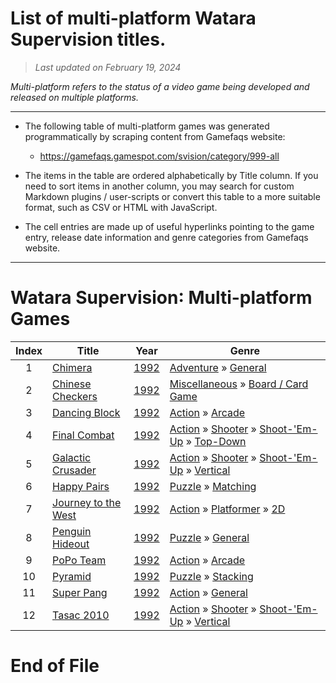 ﻿# List of multi-platform Watara Supervision titles.

> *Last updated on February 19, 2024*

_Multi-platform refers to the status of a video game being developed and released on multiple platforms._

-----------------------------

 - The following table of multi-platform games was generated programmatically by scraping content from Gamefaqs website: 

    - https://gamefaqs.gamespot.com/svision/category/999-all
      
 - The items in the table are ordered alphabetically by Title column. If you need to sort items in another column, you may search for custom Markdown plugins / user-scripts or convert this table to a more suitable format, such as CSV or HTML with JavaScript.

 - The cell entries are made up of useful hyperlinks pointing to the game entry, release date information and genre categories from Gamefaqs website.

-----------------------------
# Watara Supervision∶ Multi-platform Games
|Index|Title|Year|Genre|
|:--:|--|--|--|
|1|<a href="https://gamefaqs.gamespot.com/svision/933559-chimera" target="_blank" rel="noopener noreferrer">Chimera</a>|<a href="https://gamefaqs.gamespot.com/svision/933559-chimera/data" target="_blank" rel="noopener noreferrer">1992</a>|<a href="https://gamefaqs.gamespot.com/svision/category/50-adventure" target="_blank" rel="noopener noreferrer">Adventure</a> &raquo; <a href="https://gamefaqs.gamespot.com/svision/category/251-adventure-general" target="_blank" rel="noopener noreferrer">General</a>|
|2|<a href="https://gamefaqs.gamespot.com/svision/933560-chinese-checkers" target="_blank" rel="noopener noreferrer">Chinese Checkers</a>|<a href="https://gamefaqs.gamespot.com/svision/933560-chinese-checkers/data" target="_blank" rel="noopener noreferrer">1992</a>|<a href="https://gamefaqs.gamespot.com/svision/category/49-miscellaneous" target="_blank" rel="noopener noreferrer">Miscellaneous</a> &raquo; <a href="https://gamefaqs.gamespot.com/svision/category/227-miscellaneous-board-card-game" target="_blank" rel="noopener noreferrer">Board / Card Game</a>|
|3|<a href="https://gamefaqs.gamespot.com/svision/934540-dancing-block" target="_blank" rel="noopener noreferrer">Dancing Block</a>|<a href="https://gamefaqs.gamespot.com/svision/934540-dancing-block/data" target="_blank" rel="noopener noreferrer">1992</a>|<a href="https://gamefaqs.gamespot.com/svision/category/54-action" target="_blank" rel="noopener noreferrer">Action</a> &raquo; <a href="https://gamefaqs.gamespot.com/svision/category/289-action-arcade" target="_blank" rel="noopener noreferrer">Arcade</a>|
|4|<a href="https://gamefaqs.gamespot.com/svision/933568-final-combat" target="_blank" rel="noopener noreferrer">Final Combat</a>|<a href="https://gamefaqs.gamespot.com/svision/933568-final-combat/data" target="_blank" rel="noopener noreferrer">1992</a>|<a href="https://gamefaqs.gamespot.com/svision/category/54-action" target="_blank" rel="noopener noreferrer">Action</a> &raquo; <a href="https://gamefaqs.gamespot.com/svision/category/55-action-shooter" target="_blank" rel="noopener noreferrer">Shooter</a> &raquo; <a href="https://gamefaqs.gamespot.com/svision/category/313-action-shooter-shoot-em-up" target="_blank" rel="noopener noreferrer">Shoot-&#039;Em-Up</a> &raquo; <a href="https://gamefaqs.gamespot.com/svision/category/272-action-shooter-shoot-em-up-top-down" target="_blank" rel="noopener noreferrer">Top-Down</a>|
|5|<a href="https://gamefaqs.gamespot.com/svision/933569-galactic-crusader" target="_blank" rel="noopener noreferrer">Galactic Crusader</a>|<a href="https://gamefaqs.gamespot.com/svision/933569-galactic-crusader/data" target="_blank" rel="noopener noreferrer">1992</a>|<a href="https://gamefaqs.gamespot.com/svision/category/54-action" target="_blank" rel="noopener noreferrer">Action</a> &raquo; <a href="https://gamefaqs.gamespot.com/svision/category/55-action-shooter" target="_blank" rel="noopener noreferrer">Shooter</a> &raquo; <a href="https://gamefaqs.gamespot.com/svision/category/313-action-shooter-shoot-em-up" target="_blank" rel="noopener noreferrer">Shoot-&#039;Em-Up</a> &raquo; <a href="https://gamefaqs.gamespot.com/svision/category/83-action-shooter-shoot-em-up-vertical" target="_blank" rel="noopener noreferrer">Vertical</a>|
|6|<a href="https://gamefaqs.gamespot.com/svision/933647-happy-pairs" target="_blank" rel="noopener noreferrer">Happy Pairs</a>|<a href="https://gamefaqs.gamespot.com/svision/933647-happy-pairs/data" target="_blank" rel="noopener noreferrer">1992</a>|<a href="https://gamefaqs.gamespot.com/svision/category/173-puzzle" target="_blank" rel="noopener noreferrer">Puzzle</a> &raquo; <a href="https://gamefaqs.gamespot.com/svision/category/283-puzzle-matching" target="_blank" rel="noopener noreferrer">Matching</a>|
|7|<a href="https://gamefaqs.gamespot.com/svision/933574-journey-to-the-west" target="_blank" rel="noopener noreferrer">Journey to the West</a>|<a href="https://gamefaqs.gamespot.com/svision/933574-journey-to-the-west/data" target="_blank" rel="noopener noreferrer">1992</a>|<a href="https://gamefaqs.gamespot.com/svision/category/54-action" target="_blank" rel="noopener noreferrer">Action</a> &raquo; <a href="https://gamefaqs.gamespot.com/svision/category/56-action-platformer" target="_blank" rel="noopener noreferrer">Platformer</a> &raquo; <a href="https://gamefaqs.gamespot.com/svision/category/84-action-platformer-2d" target="_blank" rel="noopener noreferrer">2D</a>|
|8|<a href="https://gamefaqs.gamespot.com/svision/934550-penguin-hideout" target="_blank" rel="noopener noreferrer">Penguin Hideout</a>|<a href="https://gamefaqs.gamespot.com/svision/934550-penguin-hideout/data" target="_blank" rel="noopener noreferrer">1992</a>|<a href="https://gamefaqs.gamespot.com/svision/category/173-puzzle" target="_blank" rel="noopener noreferrer">Puzzle</a> &raquo; <a href="https://gamefaqs.gamespot.com/svision/category/281-puzzle-general" target="_blank" rel="noopener noreferrer">General</a>|
|9|<a href="https://gamefaqs.gamespot.com/svision/934551-popo-team" target="_blank" rel="noopener noreferrer">PoPo Team</a>|<a href="https://gamefaqs.gamespot.com/svision/934551-popo-team/data" target="_blank" rel="noopener noreferrer">1992</a>|<a href="https://gamefaqs.gamespot.com/svision/category/54-action" target="_blank" rel="noopener noreferrer">Action</a> &raquo; <a href="https://gamefaqs.gamespot.com/svision/category/289-action-arcade" target="_blank" rel="noopener noreferrer">Arcade</a>|
|10|<a href="https://gamefaqs.gamespot.com/svision/934552-pyramid" target="_blank" rel="noopener noreferrer">Pyramid</a>|<a href="https://gamefaqs.gamespot.com/svision/934552-pyramid/data" target="_blank" rel="noopener noreferrer">1992</a>|<a href="https://gamefaqs.gamespot.com/svision/category/173-puzzle" target="_blank" rel="noopener noreferrer">Puzzle</a> &raquo; <a href="https://gamefaqs.gamespot.com/svision/category/284-puzzle-stacking" target="_blank" rel="noopener noreferrer">Stacking</a>|
|11|<a href="https://gamefaqs.gamespot.com/svision/934558-super-pang" target="_blank" rel="noopener noreferrer">Super Pang</a>|<a href="https://gamefaqs.gamespot.com/svision/934558-super-pang/data" target="_blank" rel="noopener noreferrer">1992</a>|<a href="https://gamefaqs.gamespot.com/svision/category/54-action" target="_blank" rel="noopener noreferrer">Action</a> &raquo; <a href="https://gamefaqs.gamespot.com/svision/category/250-action-general" target="_blank" rel="noopener noreferrer">General</a>|
|12|<a href="https://gamefaqs.gamespot.com/svision/933651-tasac-2010" target="_blank" rel="noopener noreferrer">Tasac 2010</a>|<a href="https://gamefaqs.gamespot.com/svision/933651-tasac-2010/data" target="_blank" rel="noopener noreferrer">1992</a>|<a href="https://gamefaqs.gamespot.com/svision/category/54-action" target="_blank" rel="noopener noreferrer">Action</a> &raquo; <a href="https://gamefaqs.gamespot.com/svision/category/55-action-shooter" target="_blank" rel="noopener noreferrer">Shooter</a> &raquo; <a href="https://gamefaqs.gamespot.com/svision/category/313-action-shooter-shoot-em-up" target="_blank" rel="noopener noreferrer">Shoot-&#039;Em-Up</a> &raquo; <a href="https://gamefaqs.gamespot.com/svision/category/83-action-shooter-shoot-em-up-vertical" target="_blank" rel="noopener noreferrer">Vertical</a>|

# End of File